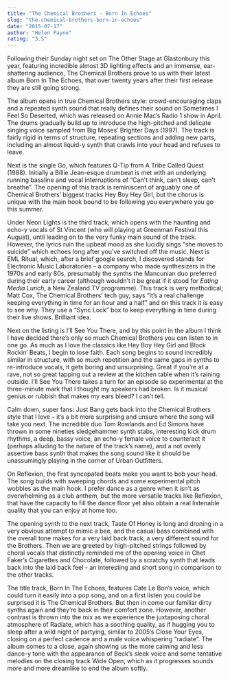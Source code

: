 ```yaml
---
title: "The Chemical Brothers - Born In Echoes"
slug: "the-chemical-brothers-born-in-echoes"
date: "2015-07-17"
author: "Helen Payne"
rating: "3.5"
---
```


Following their Sunday night set on The Other Stage at Glastonbury this year, featuring incredible almost 3D lighting effects and an immense, ear-shattering audience, The Chemical Brothers prove to us with their latest album Born In The Echoes, that over twenty years after their first release they are still going strong.

The album opens in true Chemical Brothers style: crowd-encouraging claps and a repeated synth sound that really defines their sound on Sometimes I Feel So Deserted, which was released on Annie Mac’s Radio 1 show in April. The drums gradually build up to introduce the high-pitched and delicate singing voice sampled from Big Moses’ Brighter Days (1997). The track is fairly rigid in terms of structure, repeating sections and adding new parts, including an almost liquid-y synth that crawls into your head and refuses to leave.

Next is the single Go, which features Q-Tip from A Tribe Called Quest (1988). Initially a Billie Jean-esque drumbeat is met with an underlying running bassline and vocal interruptions of “Can't think, can't sleep, can't breathe”. The opening of this track is reminiscent of arguably one of Chemical Brothers’ biggest tracks Hey Boy Hey Girl, but the chorus is unique with the main hook bound to be following you everywhere you go this summer.

Under Neon Lights is the third track, which opens with the haunting and echo-y vocals of St Vincent (who will playing at Greenman Festival this August), until leading on to the very funky main sound of the track. However, the lyrics ruin the upbeat mood as she lucidly sings “she moves to suicide” which echoes long after you’ve switched off the music. Next is EML Ritual, which, after a brief google search, I discovered stands for Electronic Music Laboratories – a company who made synthesizers in the 1970s and early 80s, presumably the synths the Mancunian duo preferred during their early career (although wouldn’t it be great if it stood for _Eating Media Lunch_, a New Zealand TV programme). This track is very methodical; Matt Cox, The Chemical Brothers’ tech guy, says “it’s a real challenge keeping everything in time for an hour and a half” and on this track it is easy to see why. They use a “Sync Lock” box to keep everything in time during their live shows. Brilliant idea.

Next on the listing is I’ll See You There, and by this point in the album I think I have decided there’s only so much Chemical Brothers you can listen to in one go. As much as I love the classics like Hey Boy Hey Girl and Block Rockin’ Beats, I begin to lose faith. Each song begins to sound incredibly similar in structure, with so much repetition and the same gaps in synths to re-introduce vocals, it gets boring and unsurprising. Great if you’re at a rave, not so great tapping out a review at the kitchen table when it’s raining outside. I’ll See You There takes a turn for an episode so experimental at the three-minute mark that I thought my speakers had broken. Is it musical genius or rubbish that makes my ears bleed? I can’t tell.

Calm down, super fans: Just Bang gets back into the Chemical Brothers style that I love – it’s a bit more surprising and unsure where the song will take you next. The incredible duo Tom Rowlands and Ed Simons have thrown in some nineties sledgehammer synth stabs, interesting kick drum rhythms, a deep, bassy voice, an echo-y female voice to counteract it (perhaps alluding to the nature of the track’s name), and a not overly assertive bass synth that makes the song sound like it should be unassumingly playing in the corner of Urban Outfitters.

On Reflexion, the first syncopated beats make you want to bob your head. The song builds with sweeping chords and some experimental pitch wobbles as the main hook. I prefer dance as a genre when it isn’t as overwhelming as a club anthem, but the more versatile tracks like Reflexion, that have the capacity to fill the dance floor yet also obtain a real listenable quality that you can enjoy at home too.

The opening synth to the next track, Taste Of Honey is long and droning in a very obvious attempt to mimic a bee, and the casual bass combined with the overall tone makes for a very laid back track, a very different sound for the Brothers. Then we are greeted by high-pitched strings followed by choral vocals that distinctly reminded me of the opening voice in Chet Faker’s Cigarettes and Chocolate, followed by a scratchy synth that leads back into the laid back feel - an interesting and short song in comparison to the other tracks.

The title track, Born In The Echoes, features Cate Le Bon’s voice, which could turn it easily into a pop song, and on a first listen you could be surprised it is The Chemical Brothers. But then in come our familiar dirty synths again and they’re back in their comfort zone. However, another contrast is thrown into the mix as we experience the juxtaposing choral atmosphere of Radiate, which has a soothing quality, as if hugging you to sleep after a wild night of partying, similar to 2005’s Close Your Eyes, closing on a perfect cadence and a male voice whispering “radiate”. The album comes to a close, again showing us the more calming and less dance-y tone with the appearance of Beck’s sleek voice and some tentative melodies on the closing track Wide Open, which as it progresses sounds more and more dreamlike to end the album softly.
